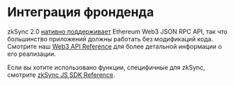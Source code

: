 # Интеграция фронденда

zkSync 2.0 [нативно поддерживает](../ponimanie-zksync-2.0/web3-api.md) Ethereum Web3 JSON RPC API, так что большинство приложений должны работать без модификаций кода. Смотрите наш [Web3 API Reference](https://v2-docs.zksync.io/api/api.html) для более детальной информации о его реализации.

Если вы хотите использовано функции, специфичные для zkSync, смотрите [zkSync JS SDK Reference](https://v2-docs.zksync.io/api/js/).
